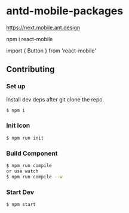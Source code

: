 # antd-mobile-packages

https://next.mobile.ant.design

npm i react-mobile

import { Button } from 'react-mobile'

## Contributing

### Set up

Install dev deps after git clone the repo.

```bash
$ npm i
```

### Init Icon

```bash
$ npm run init
```

### Build Component

```bash
$ npm run compile
or use watch
$ npm run compile --w
```

### Start Dev

```bash
$ npm start
```

